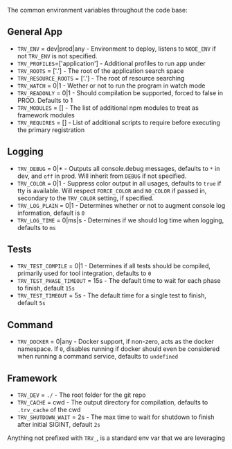 The common environment variables throughout the code base:

## General App
* `TRV_ENV` = dev|prod|any       - Environment to deploy, listens to `NODE_ENV` if not `TRV_ENV` is not specified.
* `TRV_PROFILES`=['application'] - Additional profiles to run app under
* `TRV_ROOTS` = ['.']            - The root of the application search space
* `TRV_RESOURCE_ROOTS` = ['.']   - The root of resource searching
* `TRV_WATCH` = 0|1              - Wether or not to run the program in watch mode
* `TRV_READONLY` = 0|1           - Should compilation be supported, forced to false in PROD.  Defaults to 1
* `TRV_MODULES` = []             - The list of additional npm modules to treat as framework modules
* `TRV_REQUIRES` = []            - List of additional scripts to require before executing the primary registration

## Logging 
* `TRV_DEBUG` = 0|*              - Outputs all console.debug messages, defaults to `*` in dev, and `off` in prod.  Will inherit from `DEBUG` if not specified.
* `TRV_COLOR` = 0|1              - Suppress color output in all usages, defaults to `true` if tty is available.  Will respect `FORCE_COLOR` and `NO_COLOR` if passed in, secondary to the `TRV_COLOR` setting, if specified.
* `TRV_LOG_PLAIN` = 0|1          - Determines whether or not to augment console log information, default is `0`
* `TRV_LOG_TIME` = 0|ms|s        - Determines if we should log time when logging, defaults to `ms` 

## Tests
* `TRV_TEST_COMPILE` = 0|1       - Determines if all tests should be compiled, primarily used for tool integration, defaults to `0`
* `TRV_TEST_PHASE_TIMEOUT` = 15s - The default time to wait for each phase to finish, default `15s`
* `TRV_TEST_TIMEOUT` = 5s        - The default time for a single test to finish, default `5s`

## Command
* `TRV_DOCKER` = 0|any           - Docker support, if non-zero, acts as the docker namespace.  If `0`, disables running if docker should even be considered when running a command service, defaults to `undefined`

## Framework
* `TRV_DEV` = `./`               - The root folder for the git repo
* `TRV_CACHE` = cwd              - The output directory for compilation, defaults to `.trv_cache` of the cwd
* `TRV_SHUTDOWN_WAIT` = 2s       - The max time to wait for shutdown to finish after initial SIGINT, default `2s`

Anything not prefixed with `TRV_`, is a standard env var that we are leveraging